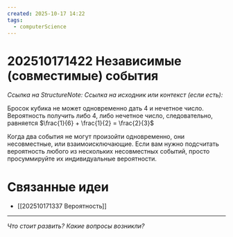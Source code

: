 ```yaml
---
created: 2025-10-17 14:22
tags:
  - computerScience
---
```

# 202510171422 Независимые (совместимые) события

*Ссылка на StructureNote:*
*Ссылка на исходник или контекст (если есть):* 

Бросок кубика не может одновременно дать 4 и нечетное число. Вероятность получить либо 4, либо нечетное число, следовательно, равняется $\frac{1}{6} + \frac{1}{2} = \frac{2}{3}$ 

Когда два события не могут произойти одновременно, они несовместные, или взаимоисключающие. Если вам нужно подсчитать вероятность любого из нескольких несовместных событий, просто просуммируйте их индивидуальные вероятности.

# Связанные идеи

- [[202510171337 Вероятность]]
---

*Что стоит развить? Какие вопросы возникли?*
